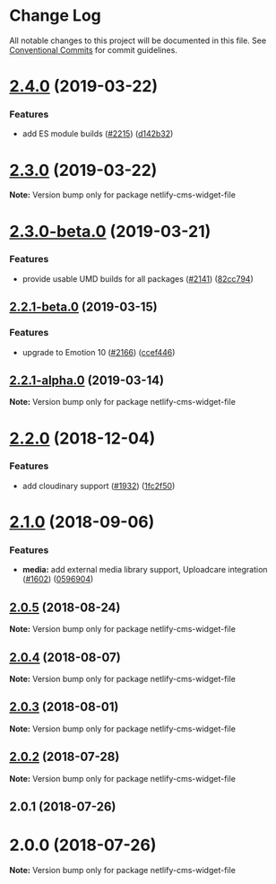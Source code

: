 # Change Log

All notable changes to this project will be documented in this file.
See [Conventional Commits](https://conventionalcommits.org) for commit guidelines.

# [2.4.0](https://github.com/netlify/netlify-cms/tree/master/packages/netlify-cms-widget-file/compare/netlify-cms-widget-file@2.3.0...netlify-cms-widget-file@2.4.0) (2019-03-22)


### Features

* add ES module builds ([#2215](https://github.com/netlify/netlify-cms/tree/master/packages/netlify-cms-widget-file/issues/2215)) ([d142b32](https://github.com/netlify/netlify-cms/tree/master/packages/netlify-cms-widget-file/commit/d142b32))





# [2.3.0](https://github.com/netlify/netlify-cms/tree/master/packages/netlify-cms-widget-file/compare/netlify-cms-widget-file@2.3.0-beta.0...netlify-cms-widget-file@2.3.0) (2019-03-22)

**Note:** Version bump only for package netlify-cms-widget-file





# [2.3.0-beta.0](https://github.com/netlify/netlify-cms/tree/master/packages/netlify-cms-widget-file/compare/netlify-cms-widget-file@2.2.1-beta.0...netlify-cms-widget-file@2.3.0-beta.0) (2019-03-21)


### Features

* provide usable UMD builds for all packages ([#2141](https://github.com/netlify/netlify-cms/tree/master/packages/netlify-cms-widget-file/issues/2141)) ([82cc794](https://github.com/netlify/netlify-cms/tree/master/packages/netlify-cms-widget-file/commit/82cc794))





## [2.2.1-beta.0](https://github.com/netlify/netlify-cms/tree/master/packages/netlify-cms-widget-file/compare/netlify-cms-widget-file@2.2.1-alpha.0...netlify-cms-widget-file@2.2.1-beta.0) (2019-03-15)


### Features

* upgrade to Emotion 10 ([#2166](https://github.com/netlify/netlify-cms/tree/master/packages/netlify-cms-widget-file/issues/2166)) ([ccef446](https://github.com/netlify/netlify-cms/tree/master/packages/netlify-cms-widget-file/commit/ccef446))





## [2.2.1-alpha.0](https://github.com/netlify/netlify-cms/tree/master/packages/netlify-cms-widget-file/compare/netlify-cms-widget-file@2.2.0...netlify-cms-widget-file@2.2.1-alpha.0) (2019-03-14)

**Note:** Version bump only for package netlify-cms-widget-file





# [2.2.0](https://github.com/netlify/netlify-cms/tree/master/packages/netlify-cms-widget-file/compare/netlify-cms-widget-file@2.1.0...netlify-cms-widget-file@2.2.0) (2018-12-04)


### Features

* add cloudinary support ([#1932](https://github.com/netlify/netlify-cms/tree/master/packages/netlify-cms-widget-file/issues/1932)) ([1fc2f50](https://github.com/netlify/netlify-cms/tree/master/packages/netlify-cms-widget-file/commit/1fc2f50))





<a name="2.1.0"></a>
# [2.1.0](https://github.com/netlify/netlify-cms/tree/master/packages/netlify-cms-widget-file/compare/netlify-cms-widget-file@2.0.5...netlify-cms-widget-file@2.1.0) (2018-09-06)


### Features

* **media:** add external media library support, Uploadcare integration ([#1602](https://github.com/netlify/netlify-cms/tree/master/packages/netlify-cms-widget-file/issues/1602)) ([0596904](https://github.com/netlify/netlify-cms/tree/master/packages/netlify-cms-widget-file/commit/0596904))




<a name="2.0.5"></a>
## [2.0.5](https://github.com/netlify/netlify-cms/tree/master/packages/netlify-cms-widget-file/compare/netlify-cms-widget-file@2.0.4...netlify-cms-widget-file@2.0.5) (2018-08-24)




**Note:** Version bump only for package netlify-cms-widget-file

<a name="2.0.4"></a>
## [2.0.4](https://github.com/netlify/netlify-cms/tree/master/packages/netlify-cms-widget-file/compare/netlify-cms-widget-file@2.0.3...netlify-cms-widget-file@2.0.4) (2018-08-07)




**Note:** Version bump only for package netlify-cms-widget-file

<a name="2.0.3"></a>
## [2.0.3](https://github.com/netlify/netlify-cms/tree/master/packages/netlify-cms-widget-file/compare/netlify-cms-widget-file@2.0.2...netlify-cms-widget-file@2.0.3) (2018-08-01)




**Note:** Version bump only for package netlify-cms-widget-file

<a name="2.0.2"></a>
## [2.0.2](https://github.com/netlify/netlify-cms/tree/master/packages/netlify-cms-widget-file/compare/netlify-cms-widget-file@2.0.1...netlify-cms-widget-file@2.0.2) (2018-07-28)




**Note:** Version bump only for package netlify-cms-widget-file

<a name="2.0.1"></a>
## 2.0.1 (2018-07-26)



<a name="2.0.0"></a>
# 2.0.0 (2018-07-26)




**Note:** Version bump only for package netlify-cms-widget-file
